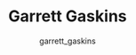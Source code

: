 ---
# this is autogenerated: do not edit
title: Garrett Gaskins
author: garrett_gaskins
layout: author-bio
jobtitle: Grad Student; Genentech Fellow; Hillblom Fellow
bio: bioinformatics
type: member
excerpt: "Biographical summary for Garrett Gaskins, Grad Student; Genentech Fellow; Hillblom Fellow in the Keiser Lab at UCSF."
header:
  teaser: /assets/images/people/bio-gaskins.jpg
papers: 
    - title: Predicted Biological Activity of Purchasable Chemical Space
      excerpt: Irwin JJ, <u>Gaskins G</u>, Sterling T, Mysinger MM, Keiser MJ. __J Chem Inf Model__. 2018 Jan 22.
      link: "https://doi.org/10.1021/acs.jcim.7b00316"

    - title: Evolutionarily Conserved Roles for Blood-Brain Barrier Xenobiotic Transporters in Endogenous Steroid Partitioning and Behavior
      excerpt: Hindle SJ, Munji RN, Dolghih E, <u>Gaskins G</u>, Orng S, Ishimoto H, Soung A, DeSalvo M, Kitamoto T, Keiser MJ, Jacobson MP, Daneman R, Bainton RJ. __Cell Rep__. 2017 Oct 31.
      link: "https://doi.org/10.1016/j.celrep.2017.10.026"

---